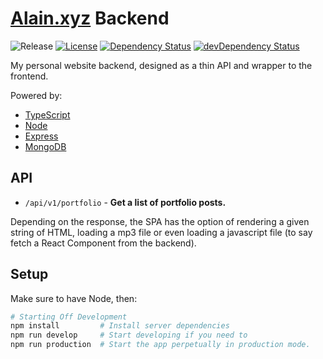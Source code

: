 # [Alain.xyz](https://alain.xyz) Backend

![Release][release-img] [![License][license-img]][license-url] [![Dependency Status][david-img]][david-url] [![devDependency Status][david-dev-img]][david-dev-url]

My personal website backend, designed as a thin API and wrapper to the frontend.

Powered by:

- [TypeScript](http://www.typescriptlang.org/)
- [Node](https://nodejs.org/en/)
- [Express](http://expressjs.com/)
- [MongoDB](https://www.mongodb.com/)

## API

- `/api/v1/portfolio` - **Get a list of portfolio posts.**

Depending on the response, the SPA has the option of rendering a given string of HTML, loading a mp3 file or even loading a javascript file (to say fetch a React Component from the backend).

## Setup

Make sure to have Node, then:

```bash
# Starting Off Development
npm install         # Install server dependencies
npm run develop     # Start developing if you need to
npm run production  # Start the app perpetually in production mode.
```

[website-url]: https://alain.xyz
[release-img]: https://img.shields.io/badge/release-0.4.0-4dbfcc.svg?style=flat-square
[license-img]: http://img.shields.io/:license-mit-blue.svg?style=flat-square
[license-url]: https://opensource.org/licenses/MIT
[david-url]: https://david-dm.org/alaingalvan/alain.xyz?path=packages/backend
[david-img]: https://david-dm.org/alaingalvan/alain.xyz.svg?path=packages/backend&style=flat-square
[david-dev-url]: https://david-dm.org/alaingalvan/alain.xyz?path=packages/backend#info=devDependencies
[david-dev-img]: https://david-dm.org/alaingalvan/alain.xyz/dev-status.svg?path=packages/backend&style=flat-square
